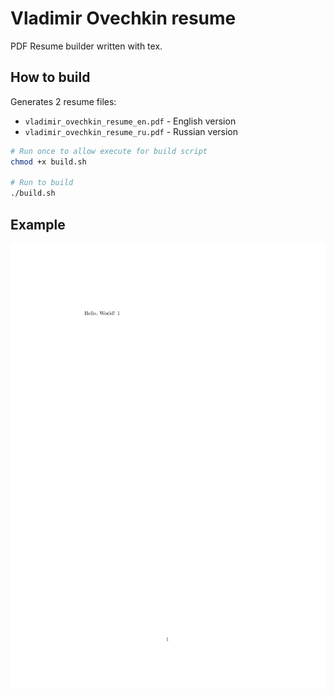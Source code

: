 # Vladimir Ovechkin resume

PDF Resume builder written with tex.

## How to build

Generates 2 resume files:
- `vladimir_ovechkin_resume_en.pdf` - English version
- `vladimir_ovechkin_resume_ru.pdf` - Russian version

```sh
# Run once to allow execute for build script
chmod +x build.sh

# Run to build
./build.sh
```

## Example

![Resume](./vladimir_ovechkin_resume.png)

